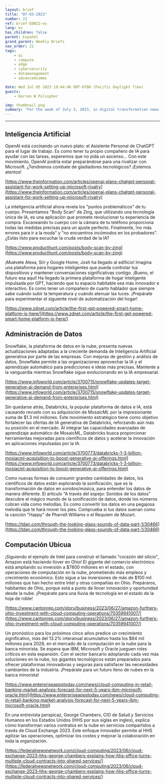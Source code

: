 ```yaml
---
layout: brief
title: "07-03-2023"
number: 22
ref: brief-EDW22-es
lang: es
has_children: false
parent: Español
grand_parent: Weekly Briefs
nav_order: 22
tags:
    - ai
    - compute
    - edge
    - cybersecurity
    - datamanagement
    - advancedcomms

date: Wed Jul 05 2023 19:44:46 GMT-0700 (Pacific Daylight Time)
guests:
    - Darren W Pulsipher

img: thumbnail.png
summary: "For the week of July 3, 2023, in digital transformation news. Is AI finding a replacement for Alexa and Siri? Can we hear our data? And where are the cloud service providers making it rain money?"
---
```




---

## Inteligencia Artificial

OpenAI está cocinando un nuevo plato: el Asistente Personal de ChatGPT para el lugar de trabajo. Es como tener tu propio compañero de IA para ayudar con las tareas, esperemos que no pida un ascenso... Con este movimiento, OpenAI podría estar preparándose para una rivalizar con Microsoft. ¿Tendremos combate de gladiadores tecnológicos? ¡Estemos atentos!

[https://www.theinformation.com/articles/openai-plans-chatgpt-personal-assistant-for-work-setting-up-microsoft-rivalry](https://www.theinformation.com/articles/openai-plans-chatgpt-personal-assistant-for-work-setting-up-microsoft-rivalry)

La inteligencia artificial ahora revela los "puntos problemáticos" de tu cuerpo. Presentamos "Body Scan" de Zing, que utilizando una tecnología única de IA, es una aplicación que promete revolucionar tu experiencia de compra. Escaneando tu cuerpo con la cámara de tu teléfono proporciona todas las medidas precisas para un ajuste perfecto. Finalmente, !no más errores para ir a la moda" y "no encuentros incómodos en los probadores". ¿Estás listo para escuchar la cruda verdad de la IA?

[https://www.producthunt.com/posts/body-scan-by-zing](https://www.producthunt.com/posts/body-scan-by-zing)

¡Muévete Alexa, Siri y Google Home; Josh ha llegado al edificio! Imagina una plataforma para hogares inteligentes que pueda controlar tus dispositivos y mantener conversaciones significativas contigo. ¡Bueno, el futuro esa aquí! Ha llegado la primera plataforma de hogar inteligente impulsada por GPT, haciendo que tu espacio habitable sea más innovador e interactivo. Es como tener un compañero de cuarto hablador que siempre sabe cuándo subir la temperatura y cuándo atenuar las luces. ¡Prepárate para experimentar el siguiente nivel de automatización del hogar!

[https://www.zdnet.com/article/the-first-gpt-powered-smart-home-platform-is-here/](https://www.zdnet.com/article/the-first-gpt-powered-smart-home-platform-is-here/)

## Administración de Datos

Snowflake, la plataforma de datos en la nube, presenta nuevas actualizaciones adaptadas a la creciente demanda de Inteligencia Artificial generativa por parte de las empresas. Con mejoras de gestión y análisis de datos, Snowflake permite a las organizaciones aprovechar la IA y el aprendizaje automático para predicciones e ideas más precisas. Mantente a la vanguardia mientras Snowflake sigue evolucionando en la IA empresarial.

[https://www.infoworld.com/article/3700715/snowflake-updates-target-generative-ai-demand-from-enterprises.html](https://www.infoworld.com/article/3700715/snowflake-updates-target-generative-ai-demand-from-enterprises.html)

Sin quedarse atrás, Databricks, la popular plataforma de datos e IA, está causando revuelo con su adquisición de MosaicML por la impresionante suma de $1.3 mil millones. Este movimiento estratégico tiene como objetivo fortalecer las ofertas de IA generativa de Databricks, reforzando aún más su posición en el mercado. Al integrar las capacidades avanzadas de aprendizaje automático de MosaicML, Databricks busca proporcionar herramientas mejoradas para científicos de datos y acelerar la innovación en aplicaciones impulsadas por la IA.

[https://www.infoworld.com/article/3700773/databricks-1-3-billion-mosiacml-acquisition-to-boost-generative-ai-offerings.html](https://www.infoworld.com/article/3700773/databricks-1-3-billion-mosiacml-acquisition-to-boost-generative-ai-offerings.html)

Como nuevas formas de consumir grandes cantidades de datos, los científicos de datos están explorando la sonificación, que es la transformación de datos en sonidos/música, para entender los datos de manera diferente. El artículo "A través del espejo: Sonidos de los datos" descubre el mágico mundo de la sonificación de datos, donde los números cobran vida como melodías. Es como convertir los datos en una pegajosa melodía que te hará mover los pies. Comprueba si tus datos suenan como la canción "Happy" de Pharrell Williams o el Requiem de Mozart.

[https://tdan.com/through-the-looking-glass-sounds-of-data-part-1/30466](https://tdan.com/through-the-looking-glass-sounds-of-data-part-1/30466)

## Computación Ubicua

¡Siguiendo el ejemplo de Intel para construir el llamado "corazón del silicio", Amazon está haciendo llover en Ohio! El gigante del comercio electrónico está ampliando su inversión a $7800 millones en el estado, con operaciones de computación en la nube, prometiendo más empleos y crecimiento económico. Esto sigue a las inversiones de más de $100 mil millones que han hecho entre Intel y otras compañías en Ohio. Prepáraros, habitantes de Ohio, porque está a punto de llover innovación y oportunidad desde la nube. ¡Prepárate para una lluvia de tecnología en el estado de la hoja de roble!

[https://www.cantonrep.com/story/business/2023/06/27/amazon-furthers-ohio-investment-with-cloud-computing-operations/70359941007/](https://www.cantonrep.com/story/business/2023/06/27/amazon-furthers-ohio-investment-with-cloud-computing-operations/70359941007/)

Un pronóstico para los próximos cinco años predice un crecimiento significativo, más del 13.2% interanual acumulativo hasta los $84 mil millones para 2028, en el mercado de la computación en la nube para la banca minorista. Se espera que IBM, Microsoft y Oracle jueguen roles críticos en esta expansión. Con el sector bancario adoptando cada vez más soluciones en la nube, los gigantes tecnológicos están preparados para ofrecer plataformas innovadoras y seguras para satisfacer las necesidades cambiantes de la industria. ¡Prepárate para un futuro lleno de nubes en la banca minorista!

[https://www.enterpriseappstoday.com/news/cloud-computing-in-retail-banking-market-analysis-forecast-for-next-5-years-ibm-microsoft-oracle.html](https://www.enterpriseappstoday.com/news/cloud-computing-in-retail-banking-market-analysis-forecast-for-next-5-years-ibm-microsoft-oracle.html)

En una entrevista perspicaz, George Chambers, CIO de Salud y Servicios Humanos en los Estados Unidos (HHS por sus siglas en ingles), explica cómo transforman varios contratos en la nube en servicios compartidos a través de Cloud Exchange 2023. Este enfoque innovador permite al HHS agilizar las operaciones, optimizar los costes y mejorar la colaboración en toda la organización.

[https://federalnewsnetwork.com/cloud-computing/2023/06/cloud-exchange-2023-hhs-george-chambers-explains-how-hhs-office-turns-multiple-cloud-contracts-into-shared-services/](https://federalnewsnetwork.com/cloud-computing/2023/06/cloud-exchange-2023-hhs-george-chambers-explains-how-hhs-office-turns-multiple-cloud-contracts-into-shared-services/)


